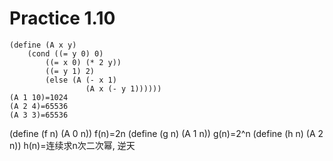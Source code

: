 # Practice 1.10

``` sicp
(define (A x y)
    (cond ((= y 0) 0)
        ((= x 0) (* 2 y))
        ((= y 1) 2)
        (else (A (- x 1) 
                 (A x (- y 1))))))
(A 1 10)=1024
(A 2 4)=65536
(A 3 3)=65536
```

(define (f n) (A 0 n)) f(n)=2n
(define (g n) (A 1 n)) g(n)=2^n
(define (h n) (A 2 n)) h(n)=连续求n次二次幂, 逆天